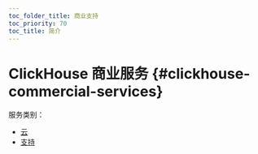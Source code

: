 ```yaml
---
toc_folder_title: 商业支持
toc_priority: 70
toc_title: 简介
---
```


# ClickHouse 商业服务 {#clickhouse-commercial-services}

服务类别：

-	[云](../commercial/cloud.md)
-	[支持](../commercial/support.md)
